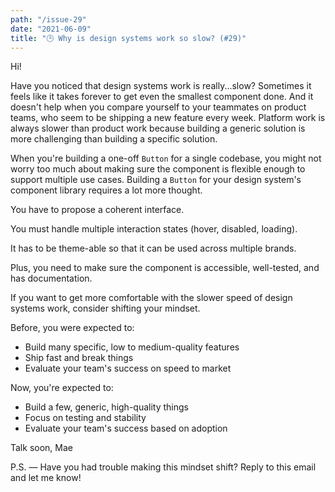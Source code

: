 ```yaml
---
path: "/issue-29"
date: "2021-06-09"
title: "🕒 Why is design systems work so slow? (#29)"
---
```


Hi!

Have you noticed that design systems work is really...slow? Sometimes it feels like it takes forever to get even the smallest component done. And it doesn't help when you compare yourself to your teammates on product teams, who seem to be shipping a new feature every week.
Platform work is always slower than product work because building a generic solution is more challenging than building a specific solution.

When you're building a one-off `Button` for a single codebase, you might not worry too much about making sure the component is flexible enough to support multiple use cases.
Building a `Button` for your design system's component library requires a lot more thought.

You have to propose a coherent interface.

You must handle multiple interaction states (hover, disabled, loading).

It has to be theme-able so that it can be used across multiple brands.

Plus, you need to make sure the component is accessible, well-tested, and has documentation.

If you want to get more comfortable with the slower speed of design systems work, consider shifting your mindset.

Before, you were expected to:

- Build many specific, low to medium-quality features
- Ship fast and break things
- Evaluate your team's success on speed to market

Now, you're expected to:

- Build a few, generic, high-quality things
- Focus on testing and stability
- Evaluate your team's success based on adoption

Talk soon,
Mae

P.S. — Have you had trouble making this mindset shift? Reply to this email and let me know!
